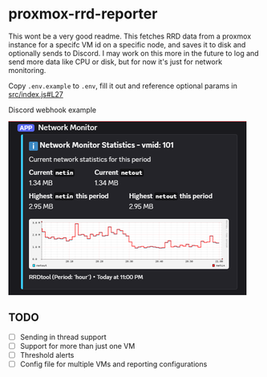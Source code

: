 # proxmox-rrd-reporter

This wont be a very good readme. This fetches RRD data from a proxmox instance for a specifc VM id on a specific node, and saves it to disk and optionally sends to Discord. I may work on this more in the future to log and send more data like CPU or disk, but for now it's just for network monitoring.

Copy `.env.example` to `.env`, fill it out and reference optional params in [src/index.js#L27](src/index.js#L27)

Discord webhook example

![Screenshot of Discord Embed showing network statistics for the hour](screenshots/image.png)

## TODO

- [ ] Sending in thread support
- [ ] Support for more than just one VM
- [ ] Threshold alerts
- [ ] Config file for multiple VMs and reporting configurations
